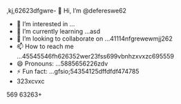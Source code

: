 ,kj,62623dfgwre- 👋 Hi, I’m @defereswe62
- 👀 I’m interested in ...
- 🌱 I’m currently learning ...asd
- 💞️ I’m looking to collaborate on ...41114nfgrewewmjj262
- 📫 How to reach me ...45545546fh626352wer23fss699vbnhzxvxzc695559
- 😄 Pronouns: ...5885656226zdv
- ⚡ Fun fact: ...gfsio;54354125dffdfdf474785
- 323xcvxc
<!---fds45
defereswe/defereswe is a ✨ special ✨ repository because its `README.md` (this6656 file) appears on your GitHub profile.
You can click the Preview link to take a look at your changes.58589566
--->
569
63263+
